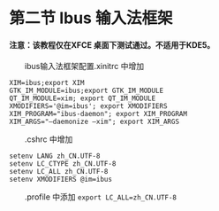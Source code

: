 # 第二节 Ibus 输入法框架

#### 注意：该教程仅在XFCE 桌面下测试通过。不适用于KDE5。 <a href="zhu-yi-gai-jiao-cheng-jin-zai-xfce-zhuo-mian-xia-ce-shi-tong-guo-bu-kuo-yong-yu-kde5" id="zhu-yi-gai-jiao-cheng-jin-zai-xfce-zhuo-mian-xia-ce-shi-tong-guo-bu-kuo-yong-yu-kde5"></a>

　　ibus输入法框架配置.xinitrc 中增加

```
XIM=ibus;export XIM
GTK_IM_MODULE=ibus;export GTK_IM_MODULE
QT_IM_MODULE=xim; export QT_IM_MODULE
XMODIFIERS='@im=ibus'; export XMODIFIERS
XIM_PROGRAM="ibus-daemon"; export XIM_PROGRAM
XIM_ARGS="–daemonize –xim"; export XIM_ARGS
```

　　.cshrc 中增加

```
setenv LANG zh_CN.UTF-8
setenv LC_CTYPE zh_CN.UTF-8
setenv LC_ALL zh_CN.UTF-8
setenv XMODIFIERS @im=ibus
```

　　.profile 中添加
`export LC_ALL=zh_CN.UTF-8`
